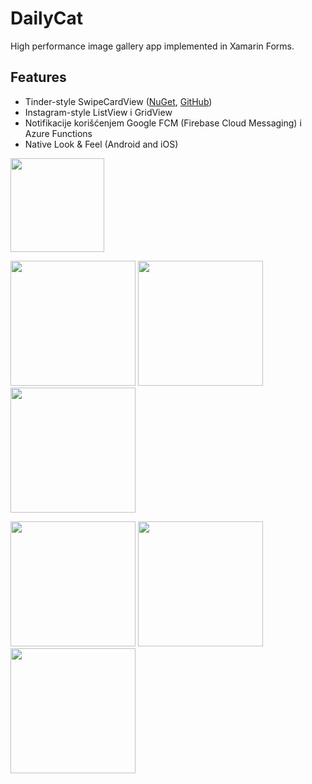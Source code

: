 # DailyCat
High performance image gallery app implemented in Xamarin Forms.

## Features
- Tinder-style SwipeCardView ([NuGet](www.nuget.org/packages/MLToolkit.Forms.SwipeCardView/), [GitHub](github.com/markolazic88/SwipeCardView))
- Instagram-style ListView i GridView
- Notifikacije korišćenjem Google FCM (Firebase Cloud Messaging) i Azure Functions
- Native Look & Feel (Android and iOS)

<a href="https://play.google.com/store/apps/details?id=dailycat.droid" target="_blank"><img alt="" src="http://i66.tinypic.com/am2n9f.jpg" width="150"/></a>

<img alt="" src="http://i68.tinypic.com/2h5psw9.png"  width="200px" /> <img alt="" src="http://i66.tinypic.com/2nh2lp4.png" width="200px"/> <img alt="" src="http://i66.tinypic.com/m79ea.png" width="200px" />

<img alt="" src="http://i68.tinypic.com/ngbtdu.png"  width="200px" /> <img alt="" src="http://i65.tinypic.com/2e4g1vn.png" width="200px" /> <img alt="" src="http://i68.tinypic.com/18zr7b.png" width="200px" />
